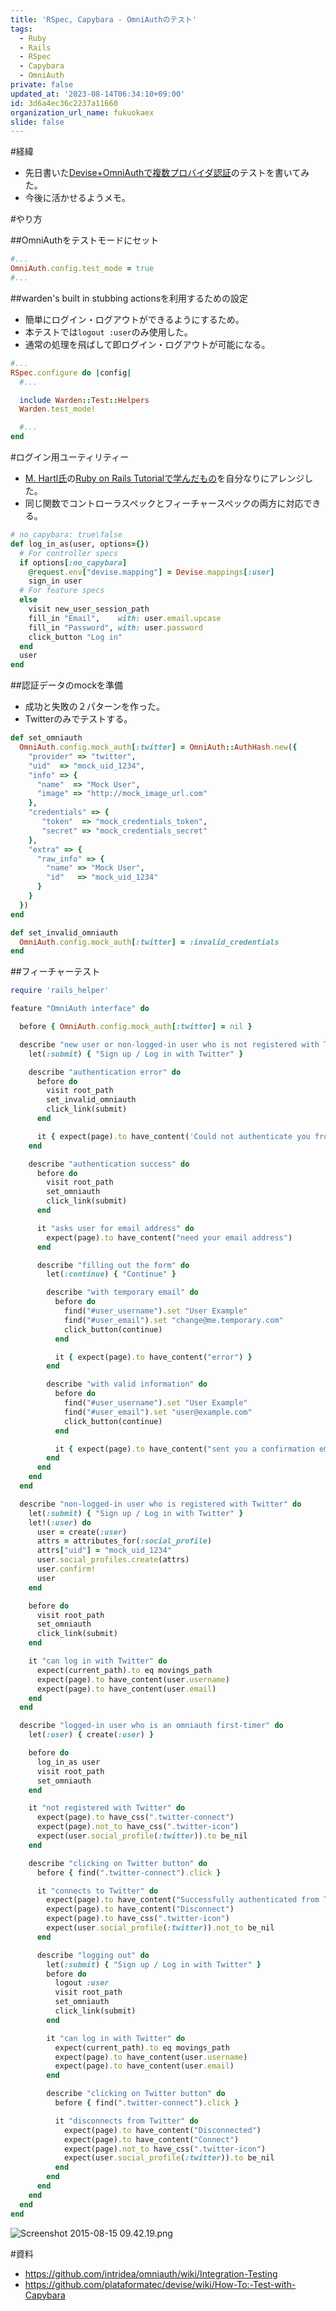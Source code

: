 ```yaml
---
title: 'RSpec, Capybara - OmniAuthのテスト'
tags:
  - Ruby
  - Rails
  - RSpec
  - Capybara
  - OmniAuth
private: false
updated_at: '2023-08-14T06:34:10+09:00'
id: 3d6a4ec36c2237a11660
organization_url_name: fukuokaex
slide: false
---
```

#経緯
- 先日書いた[Devise+OmniAuthで複数プロバイダ認証](http://qiita.com/mnishiguchi/items/e15bbef61287f84b546e)のテストを書いてみた。
- 今後に活かせるようメモ。

#やり方

##OmniAuthをテストモードにセット

```rb:/spec/rails_helper.rb
#...
OmniAuth.config.test_mode = true
#...
```

##warden's built in stubbing actionsを利用するための設定

- 簡単にログイン・ログアウトができるようにするため。
- 本テストでは`logout :user`のみ使用した。
- 通常の処理を飛ばして即ログイン・ログアウトが可能になる。

```rb:/spec/rails_helper.rb
#...
RSpec.configure do |config|
  #...

  include Warden::Test::Helpers
  Warden.test_mode!

  #...
end
```

#ログイン用ユーティリティー

- [M. Hartl氏](https://www.railstutorial.org/)の[Ruby on Rails Tutorialで学んだもの](https://github.com/mhartl/sample_app_4_0_upgrade/blob/master/spec/support/utilities.rb)を自分なりにアレンジした。
- 同じ関数でコントローラスペックとフィーチャースペックの両方に対応できる。

```rb:/spec/support/utilities.rb
# no_capybara: true\false
def log_in_as(user, options={})
  # For controller specs
  if options[:no_capybara]
    @request.env["devise.mapping"] = Devise.mappings[:user]
    sign_in user
  # For feature specs
  else
    visit new_user_session_path
    fill_in "Email",    with: user.email.upcase
    fill_in "Password", with: user.password
    click_button "Log in"
  end
  user
end
```

##認証データのmockを準備

- 成功と失敗の２パターンを作った。
- Twitterのみでテストする。

```rb:/spec/support/omniauth_utils.rb
def set_omniauth
  OmniAuth.config.mock_auth[:twitter] = OmniAuth::AuthHash.new({
    "provider" => "twitter",
    "uid"  => "mock_uid_1234",
    "info" => {
      "name"  => "Mock User",
      "image" => "http://mock_image_url.com"
    },
    "credentials" => {
       "token"  => "mock_credentials_token",
       "secret" => "mock_credentials_secret"
    },
    "extra" => {
      "raw_info" => {
        "name" => "Mock User",
        "id"   => "mock_uid_1234"
      }
    }
  })
end

def set_invalid_omniauth
  OmniAuth.config.mock_auth[:twitter] = :invalid_credentials
end
```

##フィーチャーテスト

```rb:/spec/features/omniauth_spec.rb
require 'rails_helper'

feature "OmniAuth interface" do

  before { OmniAuth.config.mock_auth[:twitter] = nil }

  describe "new user or non-logged-in user who is not registered with Twitter" do
    let(:submit) { "Sign up / Log in with Twitter" }

    describe "authentication error" do
      before do
        visit root_path
        set_invalid_omniauth
        click_link(submit)
      end

      it { expect(page).to have_content('Could not authenticate you from Twitter') }
    end

    describe "authentication success" do
      before do
        visit root_path
        set_omniauth
        click_link(submit)
      end

      it "asks user for email address" do
        expect(page).to have_content("need your email address")
      end

      describe "filling out the form" do
        let(:continue) { "Continue" }

        describe "with temporary email" do
          before do
            find("#user_username").set "User Example"
            find("#user_email").set "change@me.temporary.com"
            click_button(continue)
          end

          it { expect(page).to have_content("error") }
        end

        describe "with valid information" do
          before do
            find("#user_username").set "User Example"
            find("#user_email").set "user@example.com"
            click_button(continue)
          end

          it { expect(page).to have_content("sent you a confirmation email") }
        end
      end
    end
  end

  describe "non-logged-in user who is registered with Twitter" do
    let(:submit) { "Sign up / Log in with Twitter" }
    let!(:user) do
      user = create(:user)
      attrs = attributes_for(:social_profile)
      attrs["uid"] = "mock_uid_1234"
      user.social_profiles.create(attrs)
      user.confirm!
      user
    end

    before do
      visit root_path
      set_omniauth
      click_link(submit)
    end

    it "can log in with Twitter" do
      expect(current_path).to eq movings_path
      expect(page).to have_content(user.username)
      expect(page).to have_content(user.email)
    end
  end

  describe "logged-in user who is an omniauth first-timer" do
    let(:user) { create(:user) }

    before do
      log_in_as user
      visit root_path
      set_omniauth
    end

    it "not registered with Twitter" do
      expect(page).to have_css(".twitter-connect")
      expect(page).not_to have_css(".twitter-icon")
      expect(user.social_profile(:twitter)).to be_nil
    end

    describe "clicking on Twitter button" do
      before { find(".twitter-connect").click }

      it "connects to Twitter" do
        expect(page).to have_content("Successfully authenticated from Twitter account")
        expect(page).to have_content("Disconnect")
        expect(page).to have_css(".twitter-icon")
        expect(user.social_profile(:twitter)).not_to be_nil
      end

      describe "logging out" do
        let(:submit) { "Sign up / Log in with Twitter" }
        before do
          logout :user
          visit root_path
          set_omniauth
          click_link(submit)
        end

        it "can log in with Twitter" do
          expect(current_path).to eq movings_path
          expect(page).to have_content(user.username)
          expect(page).to have_content(user.email)
        end

        describe "clicking on Twitter button" do
          before { find(".twitter-connect").click }

          it "disconnects from Twitter" do
            expect(page).to have_content("Disconnected")
            expect(page).to have_content("Connect")
            expect(page).not_to have_css(".twitter-icon")
            expect(user.social_profile(:twitter)).to be_nil
          end
        end
      end
    end
  end
end
```

![Screenshot 2015-08-15 09.42.19.png](https://qiita-image-store.s3.amazonaws.com/0/82804/6b924563-b871-8936-c3dc-4a980f1a7ca8.png)

#資料

- https://github.com/intridea/omniauth/wiki/Integration-Testing
- https://github.com/plataformatec/devise/wiki/How-To:-Test-with-Capybara
